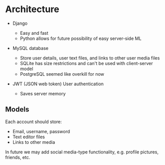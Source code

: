 # Architecture

* Django
    * Easy and fast
    * Python allows for future possibility of easy server-side ML

* MySQL database
    * Store user details, user text files, and links to other user media files
    * SQLite has size restrictions and can't be used with client-server model
    * PostgreSQL seemed like overkill for now

* JWT (JSON web token) User authentication
  * Saves server memory

## Models

Each account should store:
* Email, username, password
* Text editor files
* Links to other media

In future we may add social media-type functionality, e.g. profile pictures, friends, etc.
